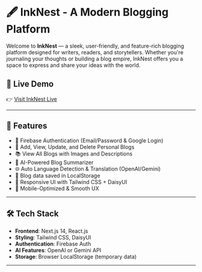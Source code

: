 # 🖋️ InkNest - A Modern Blogging Platform

Welcome to **InkNest** — a sleek, user-friendly, and feature-rich blogging platform designed for writers, readers, and storytellers. Whether you're journaling your thoughts or building a blog empire, InkNest offers you a space to express and share your ideas with the world.

## 🚀 Live Demo

👉 [Visit InkNest Live](http://ink-nest-blog.vercel.app/)

---

## 📌 Features

- 🔐 Firebase Authentication (Email/Password & Google Login)
- 📝 Add, View, Update, and Delete Personal Blogs
- 📚 View All Blogs with Images and Descriptions
- 🧠 AI-Powered Blog Summarizer
- 🌐 Auto Language Detection & Translation (OpenAI/Gemini)
- 💾 Blog data saved in LocalStorage
- 🎨 Responsive UI with Tailwind CSS + DaisyUI
- 📱 Mobile-Optimized & Smooth UX

---

## 🛠️ Tech Stack

- **Frontend**: Next.js 14, React.js
- **Styling**: Tailwind CSS, DaisyUI
- **Authentication**: Firebase Auth
- **AI Features**: OpenAI or Gemini API
- **Storage**: Browser LocalStorage (temporary data)

---



